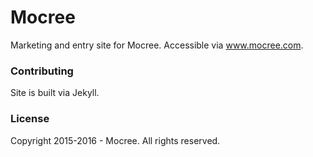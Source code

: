 # Mocree

Marketing and entry site for Mocree.  Accessible via www.mocree.com.

### Contributing
Site is built via Jekyll.

### License
Copyright 2015-2016 - Mocree. All rights reserved.

